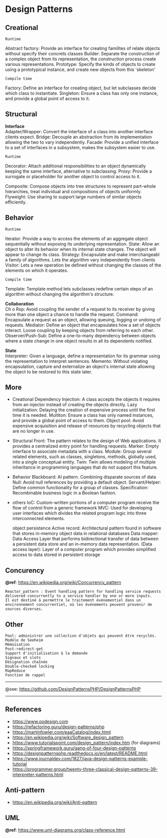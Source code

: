 # Design Patterns

Creational
---
    Runtime
Abstract factory: Provide an interface for creating familites of relate objects without specify their concrets classes
Builder: Separate the construction of a complex object from its representation, the construction process create various representations. 
Prototype: Specify the kinds of objects to create using a prototypical instance, and create new objects from this 'skeleton'

    Compile time
Factory: Define an interface for creating object, but let subclasses decide which class to instantiate. 
Singleton: Ensure a class has only one instance, and provide a global point of access to it. 

Structural
---
**Interface**  
Adapter/Wrapper: Convert the interface of a class into another interface clients expect.
Bridge: Decouple an abstraction from its implementation allowing the two to vary independently. 
Facade: Provide a unified interface to a set of interfaces in a subsystem, makes the subsystem easier to use. 

    Runtime
Decorator: Attach additional responsibilities to an object dynamically keeping the same interface, alternative to subclassing.
Proxy: Provide a surrogate or placeholder for another object to control access to it. 

Composite: Compose objects into tree structures to represent part-whole hierarchies, treat individual and compositions of objects uniformly. 
Flyweight: Use sharing to support large numbers of similar objects efficiently. 

Behavior
---
    Runtime
Iterator: Provide a way to access the elements of an aggregate object sequentially without exposing its underlying representation. 
State: Allow an object to alter its behavior when its internal state changes. The object will appear to change its class.
Strategy: Encapsulate and make interchangeabl a family of algorithms. Lets the algorithm vary independently from clients
Visitor: Lets a new operation be defined without changing the classes of the elements on which it operates. 

    Compile time
Template: Template method lets subclasses redefine certain steps of an algorithm without changing the algorithm's structure. 

**Collaboration**  
Ch o Rsp: Avoid coupling the sender of a request to its receiver by giving more than one object a chance to handle the request.
Command: Encapsulate a request as an object, allowing queuing, logging or undoing of requests.
Mediator: Define an object that encapsulates how a set of objects interact. Loose coupling by keeping objects from referring to each other. 
Observer/Push-Sub: Define a one-to-many dependency between objects where a state change in one object results in all its dependents notified. 

**State**  
Interpreter: Given a language, define a representation for its grammar using the representation to interpret sentences. 
Memento: Without violating encapsulation, capture and externalize an object's internal state allowing the object to be restored to this state later. 

More
---
- Creational
Dependency Injection: A class accepts the objects it requires from an injector instead of creating the objects directly. 
Lazy initialization: Delaying the creation of expensive process until the first time it is needed. 
Multiton: Ensure a class has only named instances, and provide a global point of access to them. 
Object pool: Avoid expensive acquisition and release of resources by recycling objects that are no longer in use.

- Structural
Front: The pattern relates to the design of Web applications. It provides a centralized entry point for handling requests. 
Marker: Empty interface to associate metadata with a class. 
Module: Group several related elements, such as classes, singletons, methods, globally used, into a single conceptual entity. 
Twin: Twin allows modeling of multiple inheritance in programming languages that do not support this feature. 

- Behavior
Blackboard: AI pattern. Combining disparate sources of data
Null: Avoid null references by providing a default object.
Servant/Helper: Define common functionality for a group of classes. 
Specification: Recombinable business logic in a Boolean fashion. 

- others
IoC: Custom-written portions of a computer program receive the flow of control from a generic framework
MVC: Used for developing user interfaces which divides the related program logic into three interconnected elements.

    object persistence
Active record: Architectural pattern found in software that stores in-memory object data in relational databases
Data mapper: Data Access Layer that performs bidirectional transfer of data between a persistent data store and an in-memory data representation. 
(Data access layer): Layer of a computer program which provides simplified access to data stored in persistent storage   

Concurency
---
**@ref**: https://en.wikipedia.org/wiki/Concurrency_pattern  

    Reactor_pattern : Event handling pattern for handling service requests delivered concurrently to a service handler by one or more inputs.
    Il est destiné à permettre le traitement événementiel dans un environnement concurrentiel, où les événements peuvent provenir de sources diverses.

Other
---
    Pool: administrer une collection d'objets qui peuvent être recyclés.
    Modèle de Seeheim
    Mémoïsation
    Post-redirect-get
    Support d'initialisation à la demande
    Signaux et slots
    Désignation chaînée
    Double-checked locking
    MapReduce
    Fonction de rappel

---
@see: https://github.com/DesignPatternsPHP/DesignPatternsPHP

---
## References
- https://www.oodesign.com
- https://refactoring.guru/design-patterns/php
- https://martinfowler.com/eaaCatalog/index.html
- https://en.wikipedia.org/wiki/Software_design_pattern
- https://www.tutorialspoint.com/design_pattern/index.htm (for diagrams)
- https://springframework.guru/gang-of-four-design-patterns
- https://designpatternsphp.readthedocs.io/en/latest/README.html
- https://www.journaldev.com/1827/java-design-patterns-example-tutorial
- https://programmer.group/twenty-three-classical-design-patterns-39-interpreter-patterns.html

## Anti-pattern
* https://en.wikipedia.org/wiki/Anti-pattern

UML
---
**@ref**: https://www.uml-diagrams.org/class-reference.html
